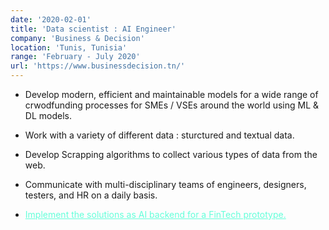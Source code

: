 ```yaml
---
date: '2020-02-01'
title: 'Data scientist : AI Engineer'
company: 'Business & Decision'
location: 'Tunis, Tunisia'
range: 'February - July 2020'
url: 'https://www.businessdecision.tn/'
---
```


- Develop modern, efficient and maintainable models for a wide range of crwodfunding processes for SMEs / VSEs around the world using ML & DL models.
- Work with a variety of different data : sturctured and textual data.
- Develop Scrapping algorithms to collect various types of data from the web.

- Communicate with multi-disciplinary teams of engineers, designers, testers, and HR on a daily basis.

- <span style="color:#64ffda"><u>Implement the solutions as AI backend for a FinTech prototype.</span>